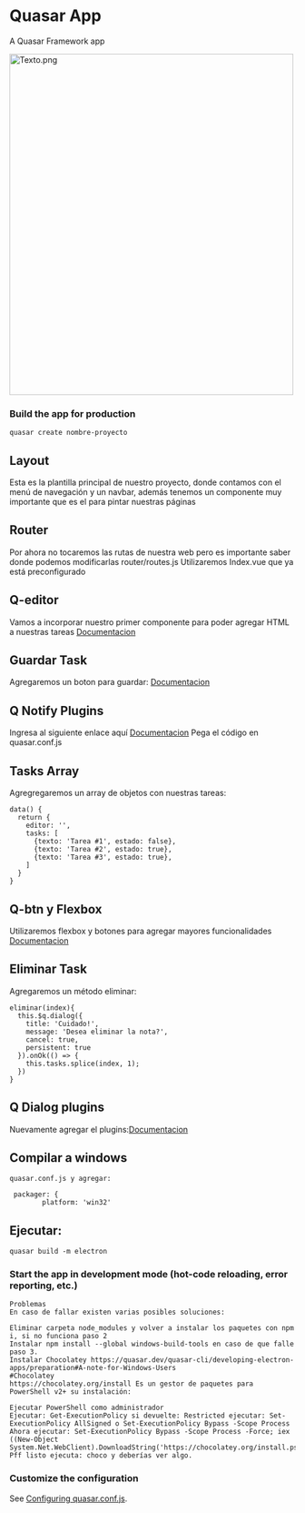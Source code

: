 # Quasar App 
A Quasar Framework app

<img src="Texto.png" alt="Texto.png" style="width:500px;height:600px;">

### Build the app for production
```
quasar create nombre-proyecto
```

## Layout
Esta es la plantilla principal de nuestro proyecto, donde contamos con el menú de navegación y un navbar, además tenemos un componente muy importante que es el <router-view /> para pintar nuestras páginas

## Router
Por ahora no tocaremos las rutas de nuestra web pero es importante saber donde podemos modificarlas router/routes.js Utilizaremos Index.vue que ya está preconfigurado

## Q-editor
Vamos a incorporar nuestro primer componente para poder agregar HTML a nuestras tareas <a href="https://quasar.dev/vue-components/editor#Examples">Documentacion</a>

## Guardar Task
Agregaremos un boton para guardar: <a href="https://quasar.dev/vue-components/editor#Example--Add-new-commands">Documentacion</a>

## Q Notify Plugins
Ingresa al siguiente enlace aquí
<a href="https://https://quasar.dev/quasar-plugins/notify#Introduction">Documentacion</a>
Pega el código en quasar.conf.js

## Tasks Array
Agregregaremos un array de objetos con nuestras tareas:
```
data() {
  return {
    editor: '',
    tasks: [
      {texto: 'Tarea #1', estado: false},
      {texto: 'Tarea #2', estado: true},
      {texto: 'Tarea #3', estado: true},
    ]
  }
}
```

## Q-btn y Flexbox
Utilizaremos flexbox y botones para agregar mayores funcionalidades <a href="https://quasar.dev/layout/grid/row#Example--Horizontal-alignment">Documentacion</a>

## Eliminar Task
Agregaremos un método eliminar:
```
eliminar(index){
  this.$q.dialog({
    title: 'Cuidado!',
    message: 'Desea eliminar la nota?',
    cancel: true,
    persistent: true
  }).onOk(() => {
    this.tasks.splice(index, 1);
  })
}
```

## Q Dialog plugins
Nuevamente agregar el plugins:<a href="https://quasar.dev/quasar-plugins/dialog#Installation">Documentacion</a>

## Compilar a windows
```
quasar.conf.js y agregar:

 packager: {
        platform: 'win32'
```

## Ejecutar:
```
quasar build -m electron
```

### Start the app in development mode (hot-code reloading, error reporting, etc.)
```
Problemas
En caso de fallar existen varias posibles soluciones:

Eliminar carpeta node_modules y volver a instalar los paquetes con npm i, si no funciona paso 2
Instalar npm install --global windows-build-tools en caso de que falle paso 3.
Instalar Chocolatey https://quasar.dev/quasar-cli/developing-electron-apps/preparation#A-note-for-Windows-Users
#Chocolatey
https://chocolatey.org/install Es un gestor de paquetes para PowerShell v2+ su instalación:

Ejecutar PowerShell como administrador
Ejecutar: Get-ExecutionPolicy si devuelte: Restricted ejecutar: Set-ExecutionPolicy AllSigned o Set-ExecutionPolicy Bypass -Scope Process
Ahora ejecutar: Set-ExecutionPolicy Bypass -Scope Process -Force; iex ((New-Object System.Net.WebClient).DownloadString('https://chocolatey.org/install.ps1'))
Pff listo ejecuta: choco y deberías ver algo.
```

### Customize the configuration
See [Configuring quasar.conf.js](https://quasar.dev/quasar-cli/quasar-conf-js).
